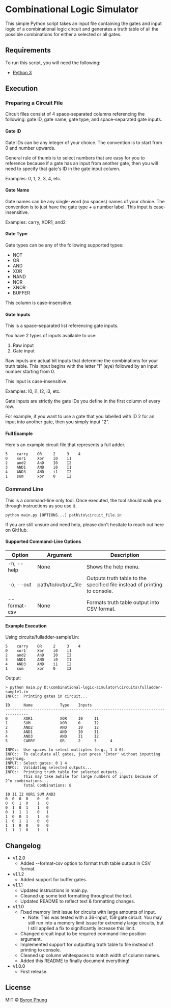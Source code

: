 # Combinational Logic Simulator

This simple Python script takes an input file containing the gates and input logic of a combinational logic circuit and generates a truth table of all the possible combinations for either a selected or all gates.

## Requirements

To run this script, you will need the following:
* [Python 3](https://www.python.org/downloads/)

## Execution

### Preparing a Circuit File

Circuit files consist of 4 space-separated columns referencing the following: gate ID, gate name, gate type, and space-separated gate inputs.

#### Gate ID

Gate IDs can be any integer of your choice. The convention is to start from 0 and number upwards.

General rule of thumb is to select numbers that are easy for you to reference because if a gate has an input from another gate, then you will need to specify that gate's ID in the gate input column.

Examples: 0, 1, 2, 3, 4, etc.

#### Gate Name

Gate names can be any single-word (no spaces) names of your choice. The convention is to just have the gate type + a number label. This input is case-insensitive.

Examples: carry, XOR1, and2

#### Gate Type

Gate types can be any of the following supported types:
* NOT
* OR
* AND
* XOR
* NAND
* NOR
* XNOR
* BUFFER

This column is case-insensitive.

#### Gate Inputs

This is a space-separated list referencing gate inputs.

You have 2 types of inputs available to use:
1. Raw input
2. Gate input

Raw inputs are actual bit inputs that determine the combinations for your truth table. This input begins with the letter "I" (eye) followed by an input number starting from 0.

This input is case-insensitive.

Examples: I0, i1, I2, i3, etc.

Gate inputs are strictly the gate IDs you define in the first column of every row.

For example, if you want to use a gate that you labelled with ID 2 for an input into another gate, then you simply input "2".

#### Full Example

Here's an example circuit file that represents a full adder.

```
5    carry    OR     2     3    4
0    xor1     Xor    i0    i1
2    and2     AnD    I0    I2
3    AND1     AND    i0    I1
4    AND3     AND    i1    I2
1    sum      xor    0     I2
```

### Command Line

This is a command-line only tool. Once executed, the tool should walk you through instructions as you use it.

```
python main.py [OPTIONS...] path\to\circuit_file.in
```

If you are still unsure and need help, please don't hesitate to reach out here on GitHub.

#### Supported Command-Line Options

| Option       | Argument            | Description                                                                |
| ------------ | ------------------- | -------------------------------------------------------------------------- |
| -h, --help   | None                | Shows the help menu.                                                       |
| -o, --out    | path/to/output_file | Outputs truth table to the specified file instead of printing to console.  |
| --format-csv | None                | Formats truth table output into CSV format.                                  |

#### Example Execution

Using circuits/fulladder-sample1.in:

```
5    carry    OR     2     3    4
0    xor1     Xor    i0    i1
2    and2     AnD    I0    I2
3    AND1     AND    i0    I1
4    AND3     AND    i1    I2
1    sum      xor    0     I2
```

Output:

```
> python main.py D:\combinational-logic-simulator\circuits\fulladder-sample1.in
INFO::  Printing gates in circuit...

ID      Name            Type    Inputs
--------------------------------------------------------------------------------
0       XOR1            XOR     I0     I1
1       SUM             XOR     0      I2
2       AND2            AND     I0     I2
3       AND1            AND     I0     I1
4       AND3            AND     I1     I2
5       CARRY           OR      2      3      4

INFO::  Use spaces to select multiples (e.g., 1 4 6).
INFO::  To calculate all gates, just press 'Enter' without inputting anything.
INPUT:: Select gates: 0 1 4
INFO::  Validating selected outputs...
INFO::  Printing truth table for selected outputs...
        This may take awhile for large numbers of inputs because of 2^n combinations...
        Total Combinations: 8

I0 I1 I2 XOR1 SUM AND3
0  0  0  0    0   0
0  0  1  0    1   0
0  1  0  1    1   0
0  1  1  1    0   1
1  0  0  1    1   0
1  0  1  1    0   0
1  1  0  0    0   0
1  1  1  0    1   1
```

## Changelog

* v1.2.0
  - Added --format-csv option to format truth table output in CSV format.
* v1.1.2
  - Added support for buffer gates.
* v1.1.1
  - Updated instructions in main.py.
  - Cleaned up some text formatting throughout the tool.
  - Updated README to reflect text & formatting changes.
* v1.1.0
  - Fixed memory limit issue for circuits with large amounts of input.
    * Note: This was tested with a 36-input, 159 gate circuit. You may still run into a memory limit issue for extremely large circuits, but I still applied a fix to significantly increase this limit.
  - Changed circuit input to be required command-line position argument.
  - Implemented support for outputting truth table to file instead of printing to console.
  - Cleaned up column whitespaces to match width of column names.
  - Added this README to finally document everything!
* v1.0.0
  - First release.

## License

MIT © [Byron Phung](https://www.byronphung.com)